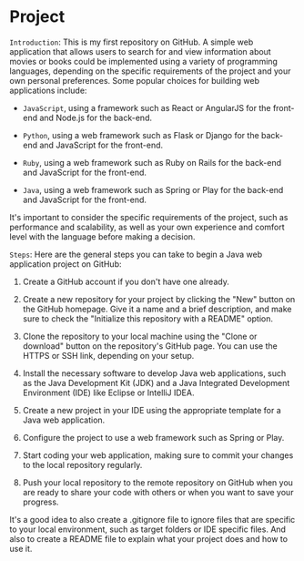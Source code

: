 # Project

`Introduction`: This is my first repository on GitHub. A simple web application that allows users to search for and view information about movies or books could be implemented using a variety of programming languages, depending on the specific requirements of the project and your own personal preferences. Some popular choices for building web applications include: 

- `JavaScript`, using a framework such as React or AngularJS for the front-end and Node.js for the back-end.

- `Python`, using a web framework such as Flask or Django for the back-end and JavaScript for the front-end.

- `Ruby`, using a web framework such as Ruby on Rails for the back-end and JavaScript for the front-end.

- `Java`, using a web framework such as Spring or Play for the back-end and JavaScript for the front-end.

It's important to consider the specific requirements of the project, such as performance and scalability, as well as your own experience and comfort level with the language before making a decision.

`Steps`: Here are the general steps you can take to begin a Java web application project on GitHub:

1. Create a GitHub account if you don't have one already.

2. Create a new repository for your project by clicking the "New" button on the GitHub homepage. Give it a name and a brief description, and make sure to check the "Initialize this repository with a README" option.

3. Clone the repository to your local machine using the "Clone or download" button on the repository's GitHub page. You can use the HTTPS or SSH link, depending on your setup.

4. Install the necessary software to develop Java web applications, such as the Java Development Kit (JDK) and a Java Integrated Development Environment (IDE) like Eclipse or IntelliJ IDEA.

5. Create a new project in your IDE using the appropriate template for a Java web application.

6. Configure the project to use a web framework such as Spring or Play.

7. Start coding your web application, making sure to commit your changes to the local repository regularly.

8. Push your local repository to the remote repository on GitHub when you are ready to share your code with others or when you want to save your progress.

It's a good idea to also create a .gitignore file to ignore files that are specific to your local environment, such as target folders or IDE specific files. And also to create a README file to explain what your project does and how to use it.